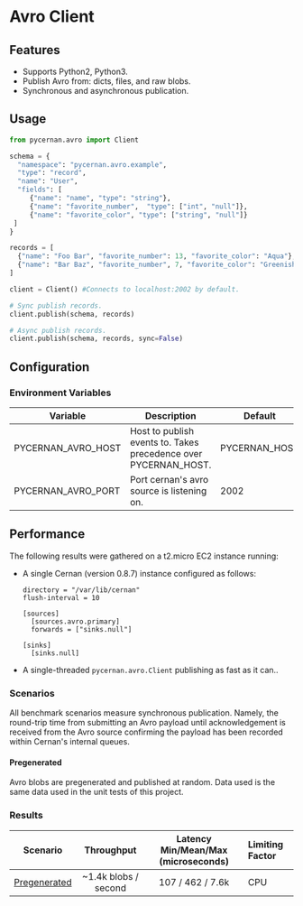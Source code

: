 # Avro Client

## Features

* Supports Python2, Python3.
* Publish Avro from: dicts, files, and raw blobs.
* Synchronous and asynchronous publication.

## Usage

```python
from pycernan.avro import Client

schema = {
  "namespace": "pycernan.avro.example",
  "type": "record",
  "name": "User",
  "fields": [
     {"name": "name", "type": "string"},
     {"name": "favorite_number",  "type": ["int", "null"]},
     {"name": "favorite_color", "type": ["string", "null"]}
 ]
}

records = [
  {"name": "Foo Bar", "favorite_number": 13, "favorite_color": "Aqua"},
  {"name": "Bar Baz", "favorite_number", 7, "favorite_color": "Greenish Gold"},
]

client = Client() #Connects to localhost:2002 by default.

# Sync publish records.
client.publish(schema, records)

# Async publish records.
client.publish(schema, records, sync=False)
```

## Configuration

### Environment Variables

| Variable              | Description                                                       | Default       |
| --------------------- | ----------------------------------------------------------------- | ------------- |
| PYCERNAN_AVRO_HOST    | Host to publish events to.  Takes precedence over PYCERNAN_HOST.  | PYCERNAN_HOST |
| PYCERNAN_AVRO_PORT    | Port cernan's avro source is listening on.                        | 2002          |

## Performance

The following results were gathered on a t2.micro EC2 instance running:

* A single Cernan (version 0.8.7) instance configured as follows:

	```
	directory = "/var/lib/cernan"
	flush-interval = 10

	[sources]
	  [sources.avro.primary]
	  forwards = ["sinks.null"]

	[sinks]
	  [sinks.null]
	```

* A single-threaded `pycernan.avro.Client` publishing as fast as it can..

### Scenarios

All benchmark scenarios measure synchronous publication.  Namely, the round-trip time from submitting an Avro payload until acknowledgement is received from the Avro source confirming the payload has been recorded within Cernan's internal queues.

#### Pregenerated

Avro blobs are pregenerated and published at random.  Data used is the same data used in the unit tests of this project.

### Results

|           Scenario              |         Throughput         |     Latency Min/Mean/Max (microseconds)   |    Limiting Factor     |
|:-------------------------------:|:--------------------------:|:-----------------------------------------:|:-----------------------|
|  [Pregenerated](#pregenerated)  |   ~1.4k blobs / second     |          107 / 462 / 7.6k                 |          CPU           |

